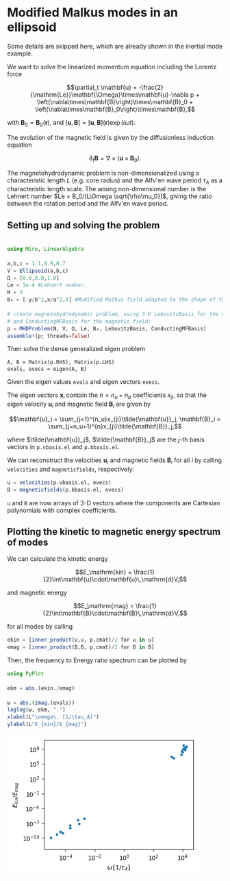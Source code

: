 # Modified Malkus modes in an ellipsoid

Some details are skipped here, which are already shown in the inertial mode example.

We want to solve the linearized momentum equation including the Lorentz force

$$\partial_t \mathbf{u} = -\frac{2}{\mathrm{Le}}\mathbf{\Omega}\times\mathbf{u}-\nabla p + \left(\nabla\times\mathbf{B}\right)\times\mathbf{B}_0 + \left(\nabla\times\mathbf{B}_0\right)\times\mathbf{B},$$

with $\mathbf{B}_0 = \mathbf{B}_0(\mathbf{r})$, and $\left[\mathbf{u},\mathbf{B}\right] = \left[ \mathbf{u},\mathbf{B}\right](\mathbf{r})\exp(i\omega t)$. 

The evolution of the magnetic field is given by the diffusionless induction equation

$$\partial_t \mathbf{B} = \nabla\times\left(\mathbf{u}\times\mathbf{B}_0\right).$$

The magnetohydrodynamic problem is non-dimensionalized using a characteristic length $L$ (e.g. core radius) and the Alfv\'en wave period $\tau_A$ as a characteristic length scale. The arising non-dimensional number is the Lehnert number $Le = B_0/(L\Omega \sqrt{\rho\mu_0})$, giving the ratio between the rotation period and the Alfv\'en wave period.

## Setting up and solving the problem


```julia

using Mire, LinearAlgebra

a,b,c = 1.1,0.9,0.7
V = Ellipsoid(a,b,c)
Ω = [0.0,0.0,1.0]
Le = 1e-4 #Lehnert number.
N = 3
B₀ = [-y/b^2,x/a^2,0] #Modified Malkus field adapted to the shape of the Ellipsoid.

# create magnetohydrodynamic problem, using 3-D LebovitzBasis for the velocity 
# and ConductingMFBasis for the magnetic field:
p = MHDProblem(N, V, Ω, Le, B₀, LebovitzBasis, ConductingMFBasis) 
assemble!(p; threads=false)

```

Then solve the dense generalized eigen problem

```
A, B = Matrix(p.RHS), Matrix(p.LHS)
evals, evecs = eigen(A, B)
```

Given the eigen values `evals` and eigen vectors `evecs`.

The eigen vectors $\mathbf{x}_i$ contain the $n=n_u+n_b$ coefficients $x_{ji}$, so that the eigen velocity $\mathbf{u}_i$ and magnetic field $\mathbf{B}_i$ are given by

$$\mathbf{u}_i = \sum_{j=1}^{n_u}x_{ji}\tilde{\mathbf{u}}_j, \mathbf{B}_i = \sum_{j=n_u+1}^{n}x_{ji}\tilde{\mathbf{B}}_j,$$

where $\tilde{\mathbf{u}}_j$, $\tilde{\mathbf{B}}_j$ are the $j$-th basis vectors in `p.vbasis.el` and `p.bbasis.el`.

We can reconstruct the velocities $\mathbf{u}_i$ and magnetic fields $\mathbf{B}_i$ for all $i$ by calling `velocities` and `magneticfields`, respectively:


```julia
u = velocities(p.vbasis.el, evecs)
B = magneticfields(p.bbasis.el, evecs)
```

`u` and `B` are now arrays of 3-D vectors where the components are Cartesian polynomials with complex coefficients.

## Plotting the kinetic to magnetic energy spectrum of modes

We can calculate the kinetic energy 

$$E_\mathrm{kin} = \frac{1}{2}\int\mathbf{u}\cdot\mathbf{u}\,\mathrm{d}V,$$

and magnetic energy

$$E_\mathrm{mag} = \frac{1}{2}\int\mathbf{B}\cdot\mathbf{B}\,\mathrm{d}V,$$

for all modes by calling
```julia
ekin = [inner_product(u,u, p.cmat)/2 for u in u]
emag = [inner_product(B,B, p.cmat)/2 for B in B]
```

Then, the frequency to Energy ratio spectrum can be plotted by

```julia
using PyPlot

ekm = abs.(ekin./emag)

ω = abs.(imag.(evals))
loglog(ω, ekm, ".")
xlabel(L"\omega\, [1/\tau_A]")
ylabel(L"E_{kin}/E_{mag}")
```


![png](malkusmodespectrum.png)